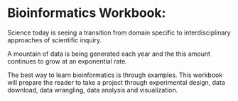 # Bioinformatics Workbook:

Science today is seeing a transition from domain specific to interdisciplinary approaches of scientific inquiry.  


A mountain of data is being generated each year and the this amount continues to grow at an exponential rate.

The best way to learn bioinformatics is through examples.  This workbook will prepare the reader to take a project through experimental design, data download, data wrangling, data analysis and visualization.
